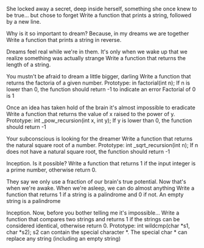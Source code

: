 She locked away a secret, deep inside herself, something she once knew to be true... but chose to forget Write a function that prints a string, followed by a new line.

Why is it so important to dream? Because, in my dreams we are together Write a function that prints a string in reverse.

Dreams feel real while we're in them. It's only when we wake up that we realize something was actually strange Write a function that returns the length of a string.

You mustn't be afraid to dream a little bigger, darling Write a function that returns the factoria of a given number. Prototype: in factorial(int n); If n is lower than 0, the function should return -1 to indicate an error Factorial of 0 is 1

Once an idea has taken hold of the brain it's almost impossible to eradicate Write a function that returns the value of x raised to the power of y. Prototype: int _pow_recursion(int x, int y); If y is lower than 0, the function should return -1

Your subconscious is looking for the dreamer Write a function that returns the natural square root of a number. Prototype: int _sqrt_recursion(int n); If n does not have a natural square root, the function should return -1

Inception. Is it possible? Write a function that returns 1 if the input integer is a prime number, otherwise return 0.

They say we only use a fraction of our brain's true potential. Now that's when we're awake. When we're asleep, we can do almost anything Write a function that returns 1 if a string is a palindrome and 0 if not. An empty string is a palindrome

Inception. Now, before you bother telling me it's impossible... Write a function that compares two strings and returns 1 if the strings can be considered identical, otherwise return 0. Prototype: int wildcmp(char *s1, char *s2); s2 can contain the special character *. The special char * can replace any string (including an empty string)
